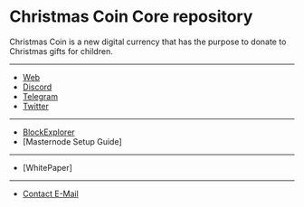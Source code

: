 # Christmas Coin Core repository

Christmas Coin is a new digital currency that has the purpose to donate to Christmas gifts for children.

---
+ [Web](https://christmas-coin.net)
+ [Discord](https://discord.gg/fCjSvUk)
+ [Telegram](https://t.me/christmas_coin)
+ [Twitter](https://twitter.com/christmas_coin)
---
+ [BlockExplorer](http://explorer.christmas-coin.net)
+ [Masternode Setup Guide]
---
+ [WhitePaper]
---
+ [Contact E-Mail](mailto:santa@christmas-coin.net)
